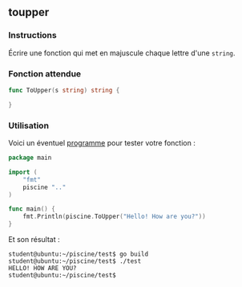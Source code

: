 ## toupper

### Instructions

Écrire une fonction qui met en majuscule chaque lettre d'une `string`.

### Fonction attendue

```go
func ToUpper(s string) string {

}
```

### Utilisation

Voici un éventuel [programme](TODO-LINK) pour tester votre fonction :

```go
package main

import (
	"fmt"
	piscine ".."
)

func main() {
	fmt.Println(piscine.ToUpper("Hello! How are you?"))
}
```

Et son résultat :

```console
student@ubuntu:~/piscine/test$ go build
student@ubuntu:~/piscine/test$ ./test
HELLO! HOW ARE YOU?
student@ubuntu:~/piscine/test$
```
